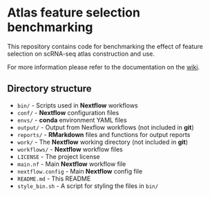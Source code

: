 # Atlas feature selection benchmarking

This repository contains code for benchmarking the effect of feature selection on scRNA-seq atlas construction and use.

For more information please refer to the documentation on the [wiki](https://github.com/theislab/atlas-feature-selection-benchmark/wiki).

## Directory structure

* `bin/` - Scripts used in **Nextflow** workflows
* `conf/` - **Nextflow** configuration files
* `envs/` - **conda** environment YAML files
* `output/` - Output from Nexflow workflows (not included in **git**)
* `reports/` - **RMarkdown** files and functions for output reports
* `work/` - The **Nextflow** working directory (not included in **git**)
* `workflows/` - **Nextflow** workflow files
* `LICENSE` - The project license
* `main.nf` - Main **Nextflow** workflow file
* `nextflow.config` - Main **Nextflow** config file
* `README.md` - This README
* `style_bin.sh` - A script for styling the files in `bin/`
